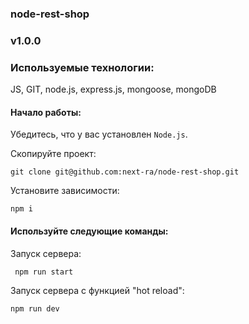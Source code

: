 ###  node-rest-shop

### v1.0.0

### Используемые технологии:

JS, GIT, node.js, express.js, mongoose, mongoDB

#### Начало работы:

Убедитесь, что у вас установлен `Node.js`.

Скопируйте проект: 

```
git clone git@github.com:next-ra/node-rest-shop.git
```

Установите зависимости:

```
npm i
```

#### Используйте следующие команды:

Запуск сервера:

```
 npm run start
```

Запуск сервера с функцией "hot reload":

```
npm run dev
```

